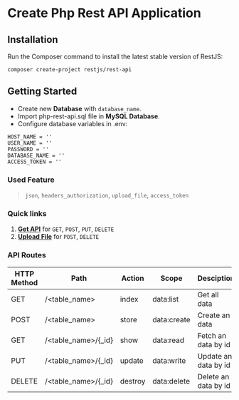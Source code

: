 # Create Php Rest API Application 

## Installation
Run the Composer command to install the latest stable version of RestJS:

```
composer create-project restjs/rest-api
```

## Getting Started
- Create new **Database** with `database_name`.
- Import php-rest-api.sql file in **MySQL Database**.
- Configure database variables in .env:

```
HOST_NAME = ''
USER_NAME = ''
PASSWORD = ''
DATABASE_NAME = ''
ACCESS_TOKEN = ''
```

### Used Feature
> `json`, `headers_authorization`, `upload_file`, `access_token`

### Quick links
1. [**Get API**](http://localhost/test/access_token=<Access_Token>) for `GET`, `POST`, `PUT`, `DELETE`
2. [**Upload File**](http://localhost/file/access_token=<Access_Token>) for `POST`, `DELETE`

### API Routes
| HTTP Method	| Path | Action | Scope | Desciption  |
| ----- | ----- | ----- | ---- |------------- |
| GET      | /<table_name> | index | data:list | Get all data
| POST     | /<table_name> | store | data:create | Create an data
| GET      | /<table_name>/{_id} | show | data:read |  Fetch an data by id
| PUT      | /<table_name>/{_id} | update | data:write | Update an data by id
| DELETE   | /<table_name>/{_id} | destroy | data:delete | Delete an data by id
